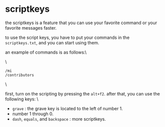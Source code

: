 # scriptkeys

the scriptkeys is a feature that you can use your favorite command or your favorite messages faster.

to use the script keys, you have to put your commands in the `scriptkeys.txt`, and you can start using them.

an example of commands is as follows:\

\

```
/mi
/contributors
```

\

first, turn on the scripting by pressing the `alt+f2`. after that, you can use the following keys:
\

* `grave` : the grave key is located to the left of number 1.
* number 1 through 0.
* `dash`, `equals`, and `backspace` : more scriptkeys.